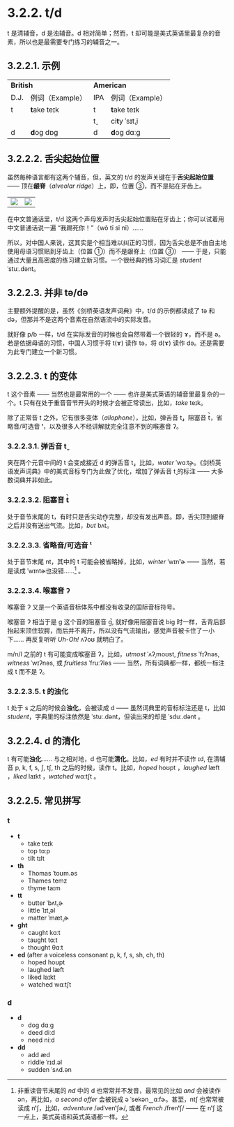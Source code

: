 # 3.2.2. <span class="pho">t</span>/<span class="pho">d</span>

<span class="pho">t</span> 是清辅音，<span class="pho">d</span> 是浊辅音。<span class="pho">d</span> 相对简单；然而，<span class="pho">t</span> 却可能是美式英语里最复杂的音素，所以也是最需要专门练习的辅音之一。

## 3.2.2.1. 示例

<table>
<tbody>
<tr>
<td colspan="2"><strong>British</strong></td>
<td colspan="2"><strong>American</strong></td>
</tr>
<tr>
<td>D.J.</td>
<td>例词（Example）</td>
<td>IPA</td>
<td>例词（Example）</td>
</tr>
<tr>
<td><span class="pho">t</span><span class="speak-word-inline" data-audio-uk-male="/audios/uk_phonetics_sound_town_2023feb.mp3"></span></td>
<td><b>t</b>ake <span class="pho alt">teɪk</span><span class="speak-word-inline" data-audio-uk-female="/audios/take-uk-female.mp3" data-audio-uk-male="/audios/take-uk-male.mp3"></span></td>
<td><span class="pho">t</span><span class="speak-word-inline" data-audio-us-male="/audios/us_phonetics_sound_town_2023feb.mp3"></span></td>
<td><b>t</b>ake <span class="pho alt">teɪk</span><span class="speak-word-inline" data-audio-us-female="/audios/take-us-female.mp3" data-audio-us-male="/audios/take-us-male.mp3"></span></td>
</tr>
<tr>
<td></td>
<td></td>
<td><span class="pho">t̬</span><span class="speak-word-inline" data-audio-us-male="/audios/us_phonetics_sound_cutting_2023feb.mp3"></span></td>
<td>ci<b>t</b>y <span class="pho alt">ˈsɪt̬.i</span><span class="speak-word-inline" data-audio-us-female="/audios/city-us-female.mp3" data-audio-us-male="/audios/city-us-male.mp3"></span></td>
</tr>
<tr>
<td><span class="pho">d</span><span class="speak-word-inline" data-audio-uk-male="/audios/uk_phonetics_sound_day_2023feb_001.mp3"></span></td>
<td><b>d</b>og <span class="pho alt">dɒɡ</span><span class="speak-word-inline" data-audio-uk-female="/audios/dog-uk-female.mp3" data-audio-uk-male="/audios/dog-uk-male.mp3"></span></td>
<td><span class="pho">d</span><span class="speak-word-inline" data-audio-us-male="/audios/us_phonetics_sound_day_2023feb_001.mp3"></span></td>
<td><b>d</b>og <span class="pho alt">dɑːɡ</span><span class="speak-word-inline" data-audio-us-female="/audios/dog-us-female.mp3" data-audio-us-male="/audios/dog-us-male.mp3"></span></td>
</tr>
</tbody>
</table>

## 3.2.2.2. 舌尖起始位置

虽然每种语言都有这两个辅音，但，英文的 <span class="pho">t/d</span> 的发声关键在于**舌尖起始位置** —— 顶在**龈脊**（*alveolar ridge*）上，即，位置 ③，而不是贴在牙齿上。

<table>
<tbody>
<tr>
<td><img src="/images/articulator-tongue-tip-positions.svg"></img></td>
<td><img src="/images/articulator-tongue-tip-td.svg"></img></td>
</tr>
</tbody>
</table>

在中文普通话里，<span class="pho">t/d</span> 这两个声母发声时舌尖起始位置贴在牙齿上；你可以试着用中文普通话说一遍 “我踢死你！”（<span class="pho">wǒ tī sǐ nǐ</span>）<span class="speak-word-inline" data-audio-other="/audios/我踢死你-zh-cn-male.mp3"></span>……

所以，对中国人来说，这其实是个相当难以纠正的习惯，因为舌尖总是不由自主地使用母语习惯贴到牙齿上（位置 ①）而不是龈脊上（位置 ③） —— 于是，只能通过大量且高密度的练习建立新习惯。一个很经典的练习词汇是 *student* <span class="pho alt">ˈstuː.dənt</span><span class="speak-word-inline" data-audio-us-male="/audios/student-us-male.mp3" data-audio-us-female="/audios/student-us-female.mp3"></span>。

## 3.2.2.3. 并非 <span class="pho">tə/də</span>

主要额外提醒的是，虽然《剑桥英语发声词典》中，<span class="pho">t/d</span> 的示例都读成了 <span class="pho">tə</span><span class="speak-word-inline" data-audio-us-male="/audios/us_phonetics_sound_town_2023feb.mp3"></span> 和 <span class="pho">də</span><span class="speak-word-inline" data-audio-us-male="/audios/us_phonetics_sound_day_2023feb_001.mp3"></span>，但那并不是这两个音素在自然语流中的实际发音。

就好像 <span class="pho">p/b</span> 一样，<span class="pho">t/d</span> 在实际发音的时候也会自然带着一个很轻的 <span class="pho">ɤ</span>，而不是 <span class="pho">ə</span>。若是依据母语的习惯，中国人习惯于将 <span class="pho">t(ɤ)</span> 读作 <span class="pho">tə</span>，将 <span class="pho">d(ɤ)</span> 读作 <span class="pho">də</span>。还是需要为此专门建立一个新习惯。

## 3.2.2.3. <span class="pho">t</span> 的变体

<span class="pho">t</span> 这个音素 —— 当然也是最常用的一个 —— 也许是美式英语的辅音里最复杂的一个。t 只有在处于重音音节开头的时候才会被正常读出，比如，*take* <span class="pho alt">teɪk</span><span class="speak-word-inline" data-audio-us-male="/audios/take-us-male.mp3" data-audio-us-female="/audios/take-us-female.mp3"></span>。

除了正常音 <span class="pho">t</span> 之外，它有很多变体（*allophone*），比如，弹舌音 <span class="pho">t̬</span>，阻塞音 <span class="pho">t̚</span>，省略音/可选音 <span class="pho">ᵗ</span>，以及很多人不经讲解就完全注意不到的喉塞音 <span class="pho">ʔ</span>。

### 3.2.2.3.1. 弹舌音 <span class="pho">t̬</span>

夹在两个元音中间的 <span class="pho">t</span> 会变成接近 <span class="pho">d</span> 的弹舌音 <span class="pho">t̬</span>，比如，*water* <span class="pho alt">ˈwɑːt̬ɚ</span><span class="speak-word-inline" data-audio-us-male="/audios/water-us-male.mp3" data-audio-us-female="/audios/water-us-female.mp3"></span>。《剑桥英语发声词典》中的美式音标专门为此做了优化，增加了弹舌音 <span class="pho">t̬</span> 的标注 —— 大多数词典并非如此。

### 3.2.2.3.2. 阻塞音 <span class="pho">t̚</span>

处于音节末尾的 <span class="pho">t</span>，有时只是舌尖动作完整，却没有发出声音。即，舌尖顶到龈脊之后并没有送出气流。比如，*but* <span class="pho alt">bʌt̚</span><span class="speak-word-inline" data-audio-us-male="/audios/but-stop-us-male.mp3" data-audio-us-female="/audios/but-stop-us-female.mp3"></span>。

### 3.2.2.3.3. 省略音/可选音 <span class="pho">ᵗ</span>

处于音节末尾 <span class="pho">nt</span>，其中的 <span class="pho">t</span> 可能会被省略掉，比如，*winter* <span class="pho alt">ˈwɪnᵗɚ</span><span class="speak-word-inline" data-audio-us-male="/audios/winter-optional-us-male.mp3" data-audio-us-female="/audios/winter-optional-us-female.mp3"></span> —— 当然，若是读成 <span class="pho alt">ˈwɪntɚ</span><span class="speak-word-inline" data-audio-us-male="/audios/winter-us-male.mp3" data-audio-us-female="/audios/winter-us-female.mp3"></span>也没错……[^1] 。

### 3.2.2.3.4. 喉塞音 <span class="pho">ʔ</span>

喉塞音 <span class="pho">ʔ</span> 又是一个英语音标体系中都没有收录的国际音标符号。

喉塞音 <span class="pho">ʔ</span> 相当于是 <span class="pho">g</span> 这个音的阻塞音 <span class="pho">g̚</span>, 就好像用阻塞音说 big 时一样，舌背后部抬起来顶住软腭，而后并不离开，所以没有气流输出，感觉声音被卡住了一小下…… 再反复听听 *Uh-Oh!* <span class="pho alt">ʌʔoʊ</span><span class="speak-word-inline" data-audio-us-female="/audios/Uh-Oh.mp3"></span> 就明白了。

<span class="pho">m/n/l</span> 之前的 <span class="pho">t</span> 有可能变成喉塞音 <span class="pho">ʔ</span>，比如，*utmost* <span class="pho alt">ˈʌʔˌmoʊst</span><span class="speak-word-inline" data-audio-us-male="/audios/utmost-us-male.mp3" data-audio-us-female="/audios/utmost-us-female.mp3"></span>, *fitness* <span class="pho alt">ˈfɪʔnəs</span><span class="speak-word-inline" data-audio-us-male="/audios/fitness-us-male.mp3" data-audio-us-female="/audios/fitness-us-female.mp3"></span>, *witness* <span class="pho alt">ˈwɪʔnəs</span><span class="speak-word-inline" data-audio-us-male="/audios/witness-us-male.mp3" data-audio-us-female="/audios/witness-us-female.mp3"></span>, 或 *fruitless* <span class="pho alt">ˈfruːʔləs</span><span class="speak-word-inline" data-audio-us-male="/audios/fruitless-us-male.mp3" data-audio-us-female="/audios/fruitless-us-female.mp3"></span> —— 当然，所有词典都一样，都统一标注成 <span class="pho">t</span> 而不是 <span class="pho">ʔ</span>。

### 3.2.2.3.5. <span class="pho">t</span> 的浊化

<span class="pho">t</span> 处于 <span class="pho">s</span> 之后的时候会**浊化**，会被读成 <span class="pho">d</span> —— 虽然词典里的音标标注还是 <span class="pho">t</span>，比如 *student*，字典里的标注依然是 <span class="pho alt">ˈstuː.dənt</span>，但读出来的却是 <span class="pho alt">ˈsduː.dənt</span><span class="speak-word-inline" data-audio-us-male="/audios/student-us-male.mp3" data-audio-us-female="/audios/student-us-female.mp3"></span>
。

## 3.2.2.4. <span class="pho">d</span> 的清化

<span class="pho">t</span> 有可能**浊化**…… 与之相对地，<span class="pho">d</span> 也可能**清化**。比如，*ed* 有时并不读作 <span class="pho alt">ɪd</span>, 在清辅音 <span class="pho">p</span>, <span class="pho">k</span>, <span class="pho">f</span>, <span class="pho">s</span>, <span class="pho">ʃ</span>, <span class="pho">tʃ</span>, <span class="pho">th</span> 之后的时候，读作 <span class="pho alt">t</span>。比如，*hoped* <span class="pho alt">hoʊpt</span> <span class="speak-word-inline" data-audio-us-male="/audios/hoped-us-male.mp3" data-audio-us-female="/audios/hoped-us-female.mp3"></span>，*laughed* <span class="pho alt">læft</span> <span class="speak-word-inline" data-audio-us-male="/audios/laughed-us-male.mp3" data-audio-us-female="/audios/laughed-us-female.mp3"></span>，*liked* <span class="pho alt">laɪkt</span> <span class="speak-word-inline" data-audio-us-male="/audios/liked-us-male.mp3" data-audio-us-female="/audios/liked-us-female.mp3"></span>，*watched* <span class="pho alt">wɑːtʃt</span> <span class="speak-word-inline" data-audio-us-male="/audios/watched-us-male.mp3" data-audio-us-female="/audios/watched-us-female.mp3"></span>。

## 3.2.2.5. 常见拼写

### <span class="pho">t</span>

* **t**
  * take <span class="pho alt">teɪk</span> <span class="speak-word-inline" data-audio-us-male="/audios/take-us-male.mp3" data-audio-us-female="/audios/take-us-female.mp3"></span>
  * top <span class="pho alt">tɑːp</span> <span class="speak-word-inline" data-audio-us-male="/audios/top-us-male.mp3" data-audio-us-female="/audios/top-us-female.mp3"></span>
  * tilt <span class="pho alt">tɪlt</span> <span class="speak-word-inline" data-audio-us-male="/audios/tilt-us-male.mp3" data-audio-us-female="/audios/tilt-us-female.mp3"></span>
* **th**
  * Thomas <span class="pho alt">ˈtoʊm.əs</span> <span class="speak-word-inline" data-audio-us-male="/audios/thomas-us-male.mp3" data-audio-us-female="/audios/thomas-us-female.mp3"></span>
  * Thames <span class="pho alt">temz</span> <span class="speak-word-inline" data-audio-us-male="/audios/thames-us-male.mp3" data-audio-us-female="/audios/thames-us-female.mp3"></span>
  * thyme <span class="pho alt">taɪm</span> <span class="speak-word-inline" data-audio-us-male="/audios/thyme-us-male.mp3" data-audio-us-female="/audios/thyme-us-female.mp3"></span>
* **tt**
  * butter <span class="pho alt">ˈbʌt̬.ɚ</span> <span class="speak-word-inline" data-audio-us-male="/audios/butter-us-male.mp3" data-audio-us-female="/audios/butter-us-female.mp3"></span>
  * little <span class="pho alt">ˈlɪt̬.əl</span> <span class="speak-word-inline" data-audio-us-male="/audios/little-us-male.mp3" data-audio-us-female="/audios/little-us-female.mp3"></span>
  * matter <span class="pho alt">ˈmæt̬.ɚ</span> <span class="speak-word-inline" data-audio-us-male="/audios/matter-us-male.mp3" data-audio-us-female="/audios/matter-us-female.mp3"></span>
* **ght**
  * caught <span class="pho alt">kɑːt</span> <span class="speak-word-inline" data-audio-us-male="/audios/caught-us-male.mp3" data-audio-us-female="/audios/caught-us-female.mp3"></span>
  * taught <span class="pho alt">tɑːt</span> <span class="speak-word-inline" data-audio-us-male="/audios/taught-us-male.mp3" data-audio-us-female="/audios/taught-us-female.mp3"></span>
  * thought <span class="pho alt">θɑːt</span> <span class="speak-word-inline" data-audio-us-male="/audios/thought-us-male.mp3" data-audio-us-female="/audios/thought-us-female.mp3"></span>
* **ed** (after a voiceless consonant <span class="pho">p, k, f, s, sh, ch, th</span>)
  * hoped <span class="pho alt">hoʊpt</span> <span class="speak-word-inline" data-audio-us-male="/audios/hoped-us-male.mp3" data-audio-us-female="/audios/hoped-us-female.mp3"></span>
  * laughed <span class="pho alt">læft</span> <span class="speak-word-inline" data-audio-us-male="/audios/laughed-us-male.mp3" data-audio-us-female="/audios/laughed-us-female.mp3"></span>
  * liked <span class="pho alt">laɪkt</span> <span class="speak-word-inline" data-audio-us-male="/audios/liked-us-male.mp3" data-audio-us-female="/audios/liked-us-female.mp3"></span>
  * watched <span class="pho alt">wɑːtʃt</span> <span class="speak-word-inline" data-audio-us-male="/audios/watched-us-male.mp3" data-audio-us-female="/audios/watched-us-female.mp3"></span>

### <span class="pho">d</span>

* **d**
  * dog <span class="pho alt">dɑːɡ</span> <span class="speak-word-inline" data-audio-us-male="/audios/dog-us-male.mp3" data-audio-us-female="/audios/dog-us-female.mp3"></span>
  * deed <span class="pho alt">diːd</span> <span class="speak-word-inline" data-audio-us-male="/audios/deed-us-male.mp3" data-audio-us-female="/audios/deed-us-female.mp3"></span>
  * need <span class="pho alt">niːd</span> <span class="speak-word-inline" data-audio-us-male="/audios/need-us-male.mp3" data-audio-us-female="/audios/need-us-female.mp3"></span>
* **dd**
  * add <span class="pho alt">æd</span> <span class="speak-word-inline" data-audio-us-male="/audios/add-us-male.mp3" data-audio-us-female="/audios/add-us-female.mp3"></span>
  * riddle <span class="pho alt">ˈrɪd.əl</span> <span class="speak-word-inline" data-audio-us-male="/audios/riddle-us-male.mp3" data-audio-us-female="/audios/riddle-us-female.mp3"></span>
  * sudden <span class="pho alt">ˈsʌd.ən</span> <span class="speak-word-inline" data-audio-us-male="/audios/sudden-us-male.mp3" data-audio-us-female="/audios/sudden-us-female.mp3"></span>

[^1]: 非重读音节末尾的 *nd* 中的 <span class="pho">d</span> 也常常并不发音，最常见的比如 *and* 会被读作 <span class="pho alt">ən</span>，再比如，*a second offer* 会被说成 <span class="pho alt">ə ˈsekən‿ɑːfɚ</span>。甚至，<span class="pho">ntʃ</span> 也常常被读成 <span class="pho">nᵗʃ</span>，比如，*adventure* <span class="pho">/ədˈvenᵗʃɚ/</span>, 或者 *French* <span class="pho">/frenᵗʃ/</span> —— 在 <span class="pho">nᵗʃ</span> 这一点上，美式英语和英式英语都一样。